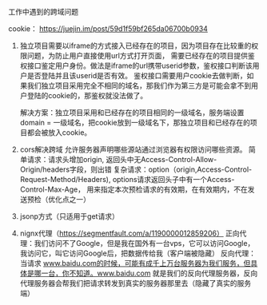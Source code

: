 工作中遇到的跨域问题

   cookie： https://juejin.im/post/59d1f59bf265da06700b0934
1. 独立项目需要以iframe的方式接入已经存在的项目，因为项目存在比较重的权限问题，为防止用户直接使用url方式打开页面，
   需要已经存在的项目提供鉴权接口鉴定用户身份。做法是iframe的url携带userid参数，鉴权接口判断该用户是否登陆并且该userid是否有效。
   鉴权接口需要用户cookie去做判断，如果我们独立项目采用完全不相同的域名，那我们作为第三方是可能会拿不到用户登陆的cookie的，那鉴权就没法做了。

   解决方案：独立项目采用和已经存在的项目相同的一级域名，服务端设置domain = 一级域名，把cookie放到一级域名下，那独立项目和已经存在的项目都会被放入cookie。


2. cors解决跨域
   允许服务器声明哪些源站通过浏览器有权限访问哪些资源。
   简单请求：请求头增加origin, 返回头中无Access-Control-Allow-Origin/headers字段，则出错
   复杂请求：option（origin,Access-Control-Request-Method/Headers), options请求返回头子中有一个Access-Control-Max-Age，
      用来指定本次预检请求的有效期，在有效期内，不在发送预检（优化点之一）

3. jsonp方式（只适用于get请求）

4. nignx代理（https://segmentfault.com/a/1190000012859206）
   正向代理：我们访问不了Google，但是我在国外有一台vps，它可以访问Google，我访问它，叫它访问Google后，把数据传给我（客户端被隐藏）
   反向代理：当请求 www.baidu.com的时候，可能有成千上万台服务器为我们服务，但具体是哪一台，你不知道。www.baidu.com 就是我们的反向代理服务器，反向代理服务器会帮我们把请求转发到真实的服务器那里去（隐藏了真实的服务端）